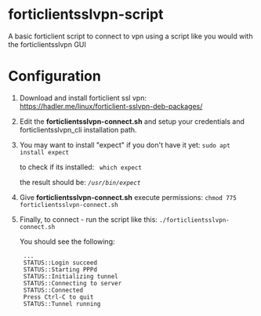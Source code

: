 # forticlientsslvpn-script
A basic forticlient script to connect to vpn using a script like you would with the forticlientsslvpn GUI

# Configuration

1. Download and install forticlient ssl vpn: https://hadler.me/linux/forticlient-sslvpn-deb-packages/
2. Edit the <b>forticlientsslvpn-connect.sh</b> and setup your credentials and forticlientsslvpn_cli installation path.

3. You may want to install "expect" if you don't have it yet: `sudo apt install expect`

    to check if its installed: ` which expect`
    
    the result should be: <i>`/usr/bin/expect`</i>

4. Give <b>forticlientsslvpn-connect.sh</b> execute permissions: `chmod 775 forticlientsslvpn-connect.sh`

5. Finally, to connect - run the script like this: `./forticlientsslvpn-connect.sh`
    
    You should see the following: 
    ```
     ...
     STATUS::Login succeed
     STATUS::Starting PPPd
     STATUS::Initializing tunnel
     STATUS::Connecting to server
     STATUS::Connected
     Press Ctrl-C to quit
     STATUS::Tunnel running
    ```
    
